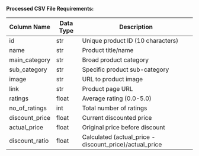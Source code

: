 
**Processed CSV File Requirements:**

| Column Name       | Data Type | Description                                             |
|-------------------|-----------|---------------------------------------------------------|
| id                | str       | Unique product ID (10 characters)                       |
| name              | str       | Product title/name                                      |
| main_category     | str       | Broad product category                                  |
| sub_category      | str       | Specific product sub-category                           |
| image             | str       | URL to product image                                    |
| link              | str       | Product page URL                                        |
| ratings           | float     | Average rating (0.0-5.0)                                |
| no_of_ratings     | int       | Total number of ratings                                 |
| discount_price    | float     | Current discounted price                                |
| actual_price      | float     | Original price before discount                          |
| discount_ratio    | float     | Calculated (actual_price - discount_price)/actual_price |